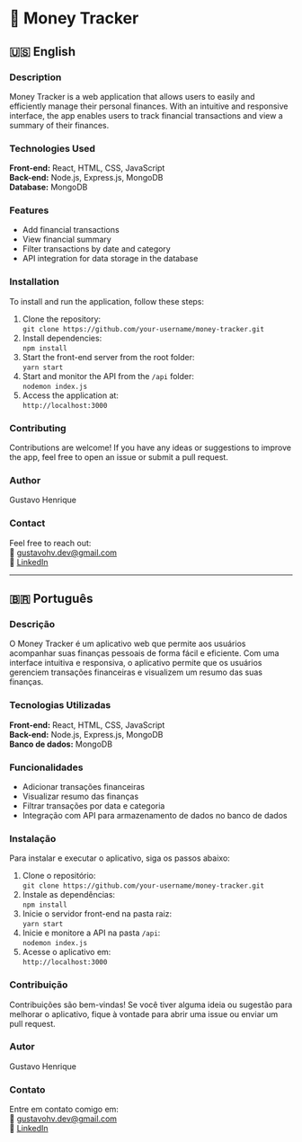 # 💸 Money Tracker  

## 🇺🇸 English

### Description  
Money Tracker is a web application that allows users to easily and efficiently manage their personal finances. With an intuitive and responsive interface, the app enables users to track financial transactions and view a summary of their finances.

### Technologies Used  
**Front-end:** React, HTML, CSS, JavaScript  
**Back-end:** Node.js, Express.js, MongoDB  
**Database:** MongoDB

### Features  
- Add financial transactions  
- View financial summary  
- Filter transactions by date and category  
- API integration for data storage in the database

### Installation  
To install and run the application, follow these steps:

1. Clone the repository:  
   `git clone https://github.com/your-username/money-tracker.git`  
2. Install dependencies:  
   `npm install`  
3. Start the front-end server from the root folder:  
   `yarn start`  
4. Start and monitor the API from the `/api` folder:  
   `nodemon index.js`  
5. Access the application at:  
   `http://localhost:3000`

### Contributing  
Contributions are welcome! If you have any ideas or suggestions to improve the app, feel free to open an issue or submit a pull request.

### Author  
Gustavo Henrique

### Contact  
Feel free to reach out:  
📧 [gustavohv.dev@gmail.com](mailto:gustavohv.dev@gmail.com)  
🔗 [LinkedIn](https://www.linkedin.com/in/gustavo-henrique-6b8352304/)

---

## 🇧🇷 Português

### Descrição  
O Money Tracker é um aplicativo web que permite aos usuários acompanhar suas finanças pessoais de forma fácil e eficiente. Com uma interface intuitiva e responsiva, o aplicativo permite que os usuários gerenciem transações financeiras e visualizem um resumo das suas finanças.

### Tecnologias Utilizadas  
**Front-end:** React, HTML, CSS, JavaScript  
**Back-end:** Node.js, Express.js, MongoDB  
**Banco de dados:** MongoDB

### Funcionalidades  
- Adicionar transações financeiras  
- Visualizar resumo das finanças  
- Filtrar transações por data e categoria  
- Integração com API para armazenamento de dados no banco de dados

### Instalação  
Para instalar e executar o aplicativo, siga os passos abaixo:

1. Clone o repositório:  
   `git clone https://github.com/your-username/money-tracker.git`  
2. Instale as dependências:  
   `npm install`  
3. Inicie o servidor front-end na pasta raiz:  
   `yarn start`  
4. Inicie e monitore a API na pasta `/api`:  
   `nodemon index.js`  
5. Acesse o aplicativo em:  
   `http://localhost:3000`

### Contribuição  
Contribuições são bem-vindas! Se você tiver alguma ideia ou sugestão para melhorar o aplicativo, fique à vontade para abrir uma issue ou enviar um pull request.

### Autor  
Gustavo Henrique

### Contato  
Entre em contato comigo em:  
📧 [gustavohv.dev@gmail.com](mailto:gustavohv.dev@gmail.com)  
🔗 [LinkedIn](https://www.linkedin.com/in/gustavo-henrique-6b8352304/)
